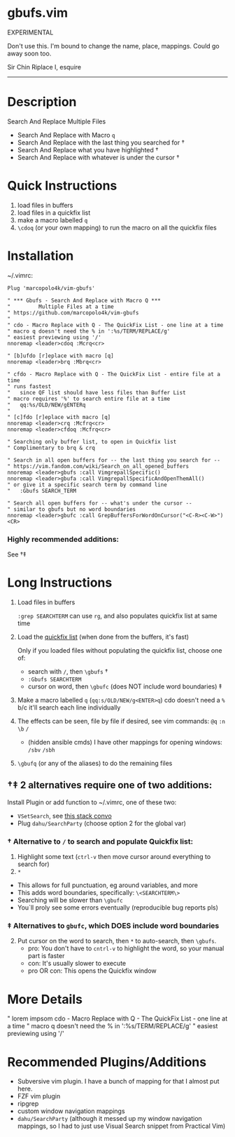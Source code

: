 # gbufs.vim

EXPERIMENTAL

Don't use this. I'm bound to change the name, place, mappings. Could go away soon too.

Sir Chin Riplace I, esquire

--- 

# Description

Search And Replace Multiple Files

* Search And Replace with Macro `q`
* Search And Replace with the last thing you searched for †
* Search And Replace what you have highlighted †
* Search And Replace with whatever is under the cursor †

# Quick Instructions
1. load files in buffers
2. load files in a quickfix list
3. make a macro labelled `q`
4. `\cdoq` (or your own mapping) to run the macro on all the quickfix files

# Installation

~/.vimrc:
```
Plug 'marcopolo4k/vim-gbufs'

" *** Gbufs - Search And Replace with Macro Q ***
"         Multiple Files at a time
" https://github.com/marcopolo4k/vim-gbufs
"
" cdo - Macro Replace with Q - The QuickFix List - one line at a time
" macro q doesn't need the % in ':%s/TERM/REPLACE/g'
" easiest previewing using '/'
nnoremap <leader>cdoq :Mcrq<cr>

" [b]ufdo [r]eplace with macro [q]
nnoremap <leader>brq :Mbrq<cr>

" cfdo - Macro Replace with Q - The QuickFix List - entire file at a time
" runs fastest
"   since QF list should have less files than Buffer List
" macro requires '%' to search entire file at a time
"   qq:%s/OLD/NEW/gENTERq
"
" [c]fdo [r]eplace with macro [q]
nnoremap <leader>crq :Mcfrq<cr>
nnoremap <leader>cfdoq :Mcfrq<cr>

" Searching only buffer list, to open in Quickfix list
" Complimentary to brq & crq

" Search in all open buffers for -- the last thing you search for --
" https://vim.fandom.com/wiki/Search_on_all_opened_buffers
nnoremap <leader>gbufs :call VimgrepallSpecific()
nnoremap <leader>gbufa :call VimgrepallSpecificAndOpenThemAll()
" or give it a specific search term by command line
"   :Gbufs SEARCH_TERM

" Search all open buffers for -- what's under the cursor --
" similar to gbufs but no word boundaries
nnoremap <leader>gbufc :call GrepBuffersForWordOnCursor("<C-R><C-W>")<CR>
```

### Highly recommended additions: 
See †‡

# Long Instructions

1. Load files in buffers

   `:grep SEARCHTERM` can use `rg`, and also populates quickfix list at same time

2. Load the [quickfix list](https://freshman.tech/vim-quickfix-and-location-list/) (when done from the buffers, it's fast)

   Only if you loaded files without populating the quickfix list, choose one of:
   * search with `/`, then `\gbufs` †
   * `:Gbufs SEARCHTERM`
   * cursor on word, then `\gbufc` (does NOT include word boundaries) ‡

3. Make a macro labelled `q` (`qq:s/OLD/NEW/g<ENTER>q`)
   cdo doesn't need a `%` b/c it'll search each line individually

4. The effects can be seen, file by file if desired, see vim commands: `@q` `:n` `\b` `/`
   * (hidden ansible cmds) I have other mappings for opening windows: `/sbv` `/sbh`

5. `\gbufq` (or any of the aliases) to do the remaining files

## †‡ 2 alternatives require one of two additions:
Install Plugin or add function to ~/.vimrc, one of these two:
* `VSetSearch`, see [this stack convo](https://vi.stackexchange.com/questions/42804/highlight-the-full-text-searched-on-vi-editor/42809#42809)
* Plug `dahu/SearchParty` (choose option 2 for the global var)

### † Alternative to `/` to search and populate Quickfix list:
  1. Highlight some text (`ctrl-v` then move cursor around everything to search for)
  2. `*`

 * This allows for full punctuation, eg around variables, and more
 * This adds word boundaries, specifically: `\<SEARCHTERM\>`
 * Searching will be slower than `\gbufc`
 * You`ll proly see some errors eventually (reproducible bug reports pls)

### ‡ Alternatives to `gbufc`, which DOES include word boundaries
  2. Put cursor on the word to search, then `*` to auto-search, then `\gbufs`.
      * pro: You don't have to `cntrl-v` to highlight the word, so your manual part is faster
      * con: It's usually slower to execute
      * pro OR con: This opens the Quickfix window

# More Details

" lorem impsom cdo - Macro Replace with Q - The QuickFix List - one line at a time
" macro q doesn't need the % in ':%s/TERM/REPLACE/g'
" easiest previewing using '/'

# Recommended Plugins/Additions
* Subversive vim plugin.  I have a bunch of mapping for that I almost put here.
* FZF vim plugin
* ripgrep
* custom window navigation mappings
* `dahu/SearchParty` (although it messed up my window navigation mappings, so I had to just use Visual Search snippet from Practical Vim)

